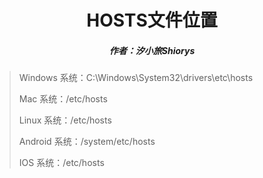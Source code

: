 <center><h1>HOSTS文件位置</h1></center>

<center><h5>作者：汐小旅Shiorys</h5></center>



> Windows 系统：C:\Windows\System32\drivers\etc\hosts
>
> Mac 系统：/etc/hosts
>
> Linux 系统：/etc/hosts
>
> Android 系统：/system/etc/hosts
>
> IOS 系统：/etc/hosts

